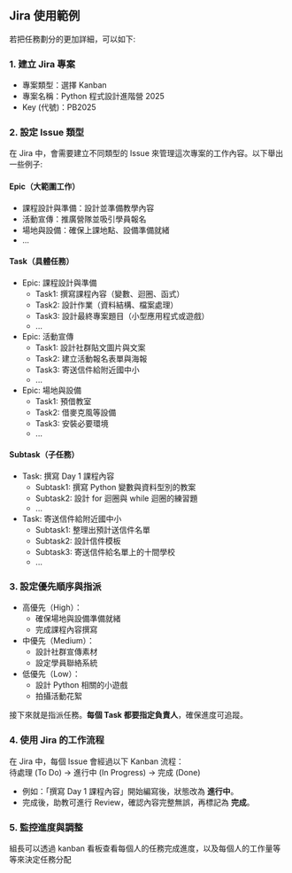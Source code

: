 ## Jira 使用範例
若把任務劃分的更加詳細，可以如下:


### 1. 建立 Jira 專案
- 專案類型：選擇 Kanban  
- 專案名稱：Python 程式設計進階營 2025  
- Key (代號)：PB2025  


### 2. 設定 Issue 類型  
在 Jira 中，會需要建立不同類型的 Issue 來管理這次專案的工作內容。以下舉出一些例子:

#### Epic（大範圍工作）
- 課程設計與準備：設計並準備教學內容  
- 活動宣傳：推廣營隊並吸引學員報名  
- 場地與設備：確保上課地點、設備準備就緒 
- ... 

#### Task（具體任務）
- Epic: 課程設計與準備
  - Task1: 撰寫課程內容（變數、迴圈、函式）
  - Task2: 設計作業（資料結構、檔案處理）
  - Task3: 設計最終專案題目（小型應用程式或遊戲）
  - ...
- Epic: 活動宣傳
  - Task1: 設計社群貼文圖片與文案  
  - Task2: 建立活動報名表單與海報
  - Task3: 寄送信件給附近國中小
  - ...
- Epic: 場地與設備
  - Task1: 預借教室
  - Task2: 借麥克風等設備 
  - Task3: 安裝必要環境  
  - ...

#### Subtask（子任務）
- Task: 撰寫 Day 1 課程內容
  - Subtask1: 撰寫 Python 變數與資料型別的教案  
  - Subtask2: 設計 for 迴圈與 while 迴圈的練習題  
  - ...
- Task: 寄送信件給附近國中小
  - Subtask1: 整理出預計送信件名單
  - Subtask2: 設計信件模板
  - Subtask3: 寄送信件給名單上的十間學校
  - ...


### 3. 設定優先順序與指派
- 高優先（High）：
  - 確保場地與設備準備就緒  
  - 完成課程內容撰寫  
- 中優先（Medium）：
  - 設計社群宣傳素材  
  - 設定學員聯絡系統  
- 低優先（Low）：
  - 設計 Python 相關的小遊戲  
  - 拍攝活動花絮  

接下來就是指派任務。**每個 Task 都要指定負責人**，確保進度可追蹤。



### 4. 使用 Jira 的工作流程
在 Jira 中，每個 Issue 會經過以下 Kanban 流程：  
待處理 (To Do) → 進行中 (In Progress) → 完成 (Done)  
- 例如：「撰寫 Day 1 課程內容」開始編寫後，狀態改為 **進行中**。  
- 完成後，助教可進行 Review，確認內容完整無誤，再標記為 **完成**。  


### 5. 監控進度與調整
組長可以透過 kanban 看板查看每個人的任務完成進度，以及每個人的工作量等等來決定任務分配

